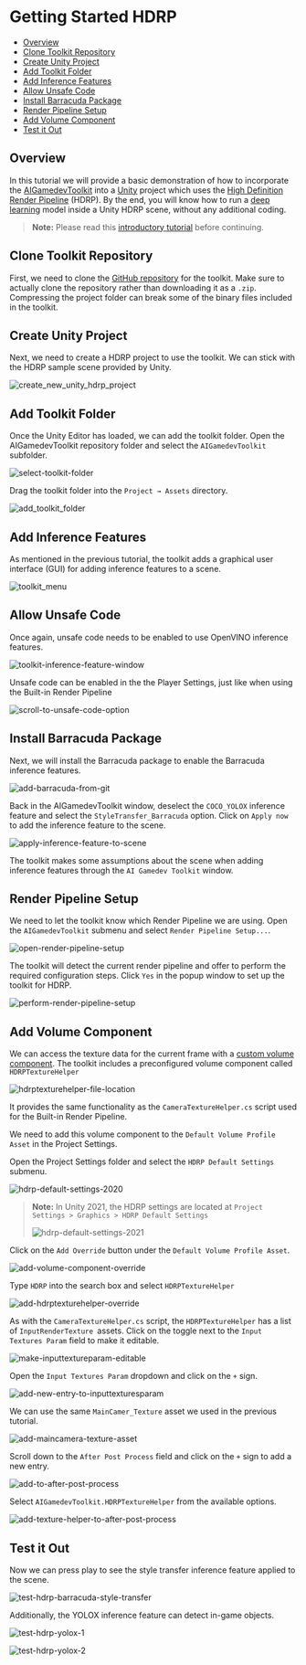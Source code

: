 # Getting Started HDRP



* [Overview](#overview)
* [Clone Toolkit Repository](#clone-toolkit-repository)
* [Create Unity Project](#create-unity-project)
* [Add Toolkit Folder](#add-toolkit-folder)
* [Add Inference Features](#add-inference-features)
* [Allow Unsafe Code](#allow-unsafe-code)
* [Install Barracuda Package](#install-barracuda-package)
* [Render Pipeline Setup](#render-pipeline-setup)
* [Add Volume Component](#add-volume-component)
* [Test it Out](#test-it-out)



## Overview

In this tutorial we will provide a basic demonstration of how to incorporate the [AIGamedevToolkit](https://www.intel.com/content/www/us/en/developer/articles/training/ai-gamedev-toolkit-tutorials.html) into a [Unity](https://unity.com/) project which uses the [High Definition Render Pipeline](https://docs.unity3d.com/Packages/com.unity.render-pipelines.high-definition@10.8/manual/index.html) (HDRP). By the end, you will know how to run a [deep learning](https://community.intel.com/t5/Blogs/Tech-Innovation/Artificial-Intelligence-AI/The-Difference-Between-Artificial-Intelligence-Machine-Learning/post/1335666) model inside a Unity HDRP scene, without any additional coding.

> **Note:** Please read this [introductory tutorial](https://github.com/IntelSoftware/AIGamedevToolkit/blob/main/Documentation~/Getting%20Started.md) before continuing.



## Clone Toolkit Repository

First, we need to clone the [GitHub repository](https://github.com/IntelSoftware/AIGamedevToolkit) for the toolkit. Make sure to actually clone the repository rather than downloading it as a `.zip`. Compressing the project folder can break some of the binary files included in the toolkit.



## Create Unity Project

Next, we need to create a HDRP project to use the toolkit. We can stick with the HDRP sample scene provided by Unity.

![create_new_unity_hdrp_project](images/getting-started-hdrp/create-new-unity-hdrp-project.png)



## Add Toolkit Folder

Once the Unity Editor has loaded, we can add the toolkit folder. Open the AIGamedevToolkit repository folder and select the `AIGamedevToolkit` subfolder.

![select-toolkit-folder](images/getting-started-hdrp/select-toolkit-folder-hdrp.png)

Drag the toolkit folder into the `Project → Assets` directory.

![add_toolkit_folder](images/getting-started-hdrp/add-toolkit-folder-hdrp.png)



## Add Inference Features

As mentioned in the previous tutorial, the toolkit adds a graphical user interface (GUI) for adding inference features to a scene.

![toolkit_menu](images/getting-started-hdrp/toolkit-menu-hdrp.png)



## Allow Unsafe Code

Once again, unsafe code needs to be enabled to use OpenVINO inference features.

![toolkit-inference-feature-window](images/getting-started-hdrp/toolkit-inference-feature-window.png)

Unsafe code can be enabled in the the Player Settings, just like when using the Built-in Render Pipeline

![scroll-to-unsafe-code-option](images/getting-started-hdrp/scroll-to-unsafe-code-option-hdrp.png)



## Install Barracuda Package

Next, we will install the Barracuda package to enable the Barracuda inference features.

![add-barracuda-from-git](images/getting-started-hdrp/add-barracuda-from-git-hdrp.png)



Back in the AIGamedevToolkit window, deselect the `COCO_YOLOX` inference feature and select the `StyleTransfer_Barracuda` option. Click on `Apply now` to add the inference feature to the scene.

![apply-inference-feature-to-scene](images/getting-started-hdrp/apply-inference-feature-to-scene-hdrp.png)

The toolkit makes some assumptions about the scene when adding inference features through the `AI Gamedev Toolkit` window.



## Render Pipeline Setup

We need to let the toolkit know which Render Pipeline we are using. Open the `AIGamedevToolkit` submenu and select `Render Pipeline Setup...`.

![open-render-pipeline-setup](images/getting-started-hdrp/open-render-pipeline-setup.png)

The toolkit will detect the current render pipeline and offer to perform the required configuration steps. Click `Yes` in the popup window to set up the toolkit for HDRP.

![perform-render-pipeline-setup](images/getting-started-hdrp/perform-render-pipeline-setup.png)



## Add Volume Component 

We can access the texture data for the current frame with a [custom volume component](https://docs.unity3d.com/Packages/com.unity.render-pipelines.high-definition@10.8/api/UnityEngine.Rendering.HighDefinition.CustomPostProcessVolumeComponent.html). The toolkit includes a preconfigured volume component called `HDRPTextureHelper`

![hdrptexturehelper-file-location](images/getting-started-hdrp/hdrptexturehelper-file-location.png)

It provides the same functionality as the `CameraTextureHelper.cs` script used for the Built-in Render Pipeline.

We need to add this volume component to the `Default Volume Profile Asset` in the Project Settings.

Open the Project Settings folder and select the `HDRP Default Settings` submenu.

![hdrp-default-settings-2020](images/getting-started-hdrp/hdrp-default-settings-2020.png)

> **Note:** In Unity 2021, the HDRP settings are located at `Project Settings > Graphics > HDRP Default Settings`
>
> ![hdrp-default-settings-2021](images/getting-started-hdrp/hdrp-default-settings-2021.png)



Click on the `Add Override` button under the `Default Volume Profile Asset`.

![add-volume-component-override](images/getting-started-hdrp/add-volume-component-override.png)

Type `HDRP` into the search box and select `HDRPTextureHelper`

![add-hdrptexturehelper-override](images/getting-started-hdrp/add-hdrptexturehelper-override.png)



As with the `CameraTextureHelper.cs` script, the `HDRPTextureHelper` has a list of `InputRenderTexture `assets. Click on the toggle next to the `Input Textures Param` field to make it editable.

![make-inputtextureparam-editable](images/getting-started-hdrp/make-inputtextureparam-editable.png)

Open the `Input Textures Param` dropdown and click on the `+` sign.

![add-new-entry-to-inputtexturesparam](images/getting-started-hdrp/add-new-entry-to-inputtexturesparam.png)

We can use the same `MainCamer_Texture` asset we used in the previous tutorial.

![add-maincamera-texture-asset](images/getting-started-hdrp/add-maincamera-texture-asset.png)



Scroll down to the `After Post Process` field and click on the `+` sign to add a new entry.

![add-to-after-post-process](images/getting-started-hdrp/add-to-after-post-process.png)

Select `AIGamedevToolkit.HDRPTextureHelper` from the available options.

![add-texture-helper-to-after-post-process](images/getting-started-hdrp/add-texture-helper-to-after-post-process.png)





## Test it Out

Now we can press play to see the style transfer inference feature applied to the scene.

![test-hdrp-barracuda-style-transfer](images/getting-started-hdrp/test-hdrp-barracuda-style-transfer.png)

Additionally, the YOLOX inference feature can detect in-game objects.

![test-hdrp-yolox-1](images/getting-started-hdrp/test-hdrp-yolox-1.png)



![test-hdrp-yolox-2](images/getting-started-hdrp/test-hdrp-yolox-2.png)





